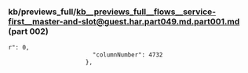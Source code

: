 ### kb/previews_full/kb__previews_full__flows__service-first__master-and-slot@guest.har.part049.md.part001.md (part 002)

```md
r": 0,
                        "columnNumber": 4732
                      },
                     
```

```
